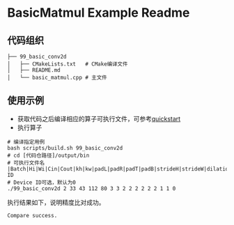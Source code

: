# BasicMatmul Example Readme
## 代码组织
```
├── 99_basic_conv2d
│   ├── CMakeLists.txt   # CMake编译文件
│   ├── README.md
│   └── basic_matmul.cpp # 主文件
```
## 使用示例
- 获取代码之后编译相应的算子可执行文件，可参考[quickstart](../../docs/quickstart.md#算子编译)
- 执行算子
```
# 编译指定用例
bash scripts/build.sh 99_basic_conv2d
# cd [代码仓路径]/output/bin
# 可执行文件名 |Batch|Hi|Wi|Cin|Cout|kh|kw|padL|padR|padT|padB|strideH|strideW|dilationH|dilationW|Device ID
# Device ID可选，默认为0
./99_basic_conv2d 2 33 43 112 80 3 3 2 2 2 2 2 2 1 1 0
```
执行结果如下，说明精度比对成功。
```
Compare success.
```